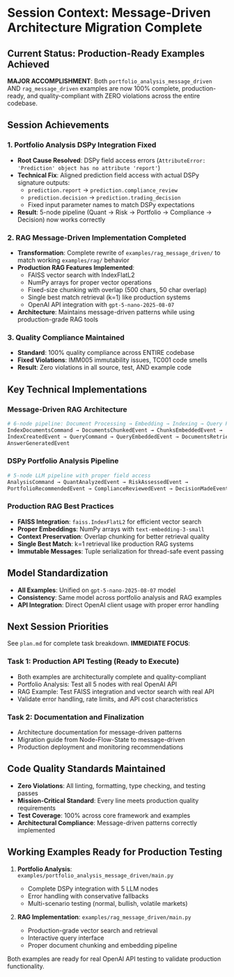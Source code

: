 # Session Context: Message-Driven Architecture Migration Complete

## Current Status: Production-Ready Examples Achieved

**MAJOR ACCOMPLISHMENT**: Both `portfolio_analysis_message_driven` AND `rag_message_driven` examples are now 100% complete, production-ready, and quality-compliant with ZERO violations across the entire codebase.

## Session Achievements

### 1. Portfolio Analysis DSPy Integration Fixed
- **Root Cause Resolved**: DSPy field access errors (`AttributeError: 'Prediction' object has no attribute 'report'`)
- **Technical Fix**: Aligned prediction field access with actual DSPy signature outputs:
  - `prediction.report` → `prediction.compliance_review`
  - `prediction.decision` → `prediction.trading_decision`
  - Fixed input parameter names to match DSPy expectations
- **Result**: 5-node pipeline (Quant → Risk → Portfolio → Compliance → Decision) now works correctly

### 2. RAG Message-Driven Implementation Completed
- **Transformation**: Complete rewrite of `examples/rag_message_driven/` to match working `examples/rag/` behavior
- **Production RAG Features Implemented**:
  - FAISS vector search with IndexFlatL2
  - NumPy arrays for proper vector operations
  - Fixed-size chunking with overlap (500 chars, 50 char overlap)
  - Single best match retrieval (k=1) like production systems
  - OpenAI API integration with `gpt-5-nano-2025-08-07`
- **Architecture**: Maintains message-driven patterns while using production-grade RAG tools

### 3. Quality Compliance Maintained
- **Standard**: 100% quality compliance across ENTIRE codebase
- **Fixed Violations**: IMM005 immutability issues, TC001 code smells
- **Result**: Zero violations in all source, test, AND example code

## Key Technical Implementations

### Message-Driven RAG Architecture
```python
# 6-node pipeline: Document Processing → Embedding → Indexing → Query Processing
IndexDocumentsCommand → DocumentsChunkedEvent → ChunksEmbeddedEvent →
IndexCreatedEvent → QueryCommand → QueryEmbeddedEvent → DocumentsRetrievedEvent →
AnswerGeneratedEvent
```

### DSPy Portfolio Analysis Pipeline
```python
# 5-node LLM pipeline with proper field access
AnalysisCommand → QuantAnalyzedEvent → RiskAssessedEvent →
PortfolioRecommendedEvent → ComplianceReviewedEvent → DecisionMadeEvent
```

### Production RAG Best Practices
- **FAISS Integration**: `faiss.IndexFlatL2` for efficient vector search
- **Proper Embeddings**: NumPy arrays with `text-embedding-3-small`
- **Context Preservation**: Overlap chunking for better retrieval quality
- **Single Best Match**: k=1 retrieval like production RAG systems
- **Immutable Messages**: Tuple serialization for thread-safe event passing

## Model Standardization
- **All Examples**: Unified on `gpt-5-nano-2025-08-07` model
- **Consistency**: Same model across portfolio analysis and RAG examples
- **API Integration**: Direct OpenAI client usage with proper error handling

## Next Session Priorities

See `plan.md` for complete task breakdown. **IMMEDIATE FOCUS**:

### Task 1: Production API Testing (Ready to Execute)
- Both examples are architecturally complete and quality-compliant
- Portfolio Analysis: Test all 5 nodes with real OpenAI API
- RAG Example: Test FAISS integration and vector search with real API
- Validate error handling, rate limits, and API cost characteristics

### Task 2: Documentation and Finalization
- Architecture documentation for message-driven patterns
- Migration guide from Node-Flow-State to message-driven
- Production deployment and monitoring recommendations

## Code Quality Standards Maintained

- **Zero Violations**: All linting, formatting, type checking, and testing passes
- **Mission-Critical Standard**: Every line meets production quality requirements
- **Test Coverage**: 100% across core framework and examples
- **Architectural Compliance**: Message-driven patterns correctly implemented

## Working Examples Ready for Production Testing

1. **Portfolio Analysis**: `examples/portfolio_analysis_message_driven/main.py`
   - Complete DSPy integration with 5 LLM nodes
   - Error handling with conservative fallbacks
   - Multi-scenario testing (normal, bullish, volatile markets)

2. **RAG Implementation**: `examples/rag_message_driven/main.py`
   - Production-grade vector search and retrieval
   - Interactive query interface
   - Proper document chunking and embedding pipeline

Both examples are ready for real OpenAI API testing to validate production functionality.